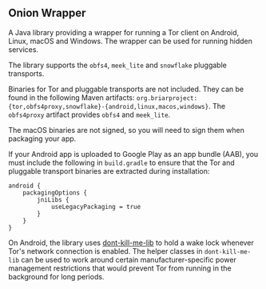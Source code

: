 ## Onion Wrapper

A Java library providing a wrapper for running a Tor client on Android, Linux, macOS and Windows. The
wrapper can be used for running hidden services.

The library supports the `obfs4`, `meek_lite` and `snowflake` pluggable transports.

Binaries for Tor and pluggable transports are not included. They can be found in the following
Maven artifacts: `org.briarproject:{tor,obfs4proxy,snowflake}-{android,linux,macos,windows}`. The
`obfs4proxy` artifact provides `obfs4` and `meek_lite`.

The macOS binaries are not signed, so you will need to sign them when packaging your app.

If your Android app is uploaded to Google Play as an app bundle (AAB), you must include the following in
 `build.gradle` to ensure that the Tor and pluggable transport binaries are extracted during
 installation:

```
android {
    packagingOptions {
        jniLibs {
            useLegacyPackaging = true
        }
    }
}
```

On Android, the library uses
[dont-kill-me-lib](https://code.briarproject.org/briar/dont-kill-me-lib) to hold a wake lock
whenever Tor's network connection is enabled. The helper classes in `dont-kill-me-lib` can be used
to work around certain manufacturer-specific power management restrictions that would prevent Tor
from running in the background for long periods.
